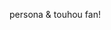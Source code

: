 persona & touhou fan!
<!---
TouhouDummyFan14/TouhouDummyFan14 is a ✨ special ✨ repository because its `README.md` (this file) appears on your GitHub profile.
You can click the Preview link to take a look at your changes.
--->
